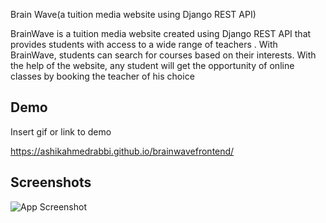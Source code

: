 Brain Wave(a tuition media website using Django REST API)

BrainWave is a tuition media website created using Django REST API that provides students with
access to a wide range of teachers .
With BrainWave, students can search for courses based on their interests.
With the help of the website, any student will get the opportunity of online classes by booking the
teacher of his choice


## Demo

Insert gif or link to demo

https://ashikahmedrabbi.github.io/brainwavefrontend/
## Screenshots

![App Screenshot](https://i.ibb.co/1XqCy7h/screencapture-ashikahmedrabbi-github-io-brainwavefrontend-2024-07-07-00-22-12.png)


